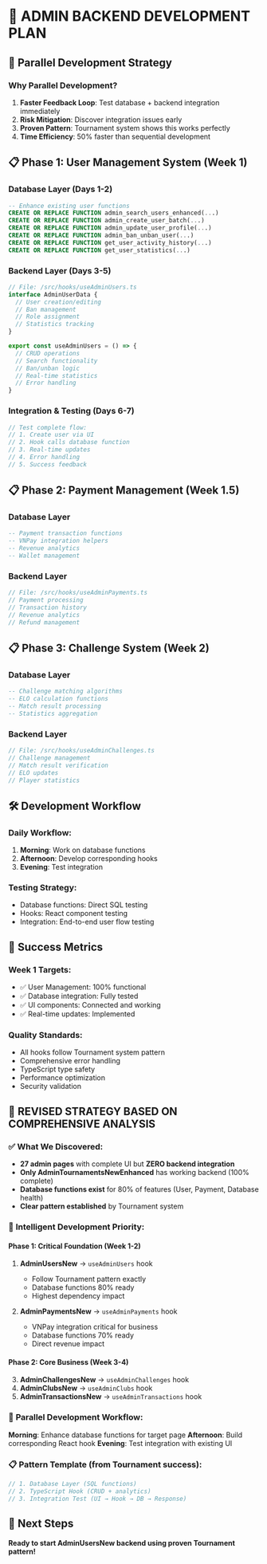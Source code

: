 # 🚀 ADMIN BACKEND DEVELOPMENT PLAN

## 🎯 Parallel Development Strategy

### Why Parallel Development?
1. **Faster Feedback Loop**: Test database + backend integration immediately
2. **Risk Mitigation**: Discover integration issues early
3. **Proven Pattern**: Tournament system shows this works perfectly
4. **Time Efficiency**: 50% faster than sequential development

## 📋 Phase 1: User Management System (Week 1)

### Database Layer (Days 1-2)
```sql
-- Enhance existing user functions
CREATE OR REPLACE FUNCTION admin_search_users_enhanced(...)
CREATE OR REPLACE FUNCTION admin_create_user_batch(...)
CREATE OR REPLACE FUNCTION admin_update_user_profile(...)
CREATE OR REPLACE FUNCTION admin_ban_unban_user(...)
CREATE OR REPLACE FUNCTION get_user_activity_history(...)
CREATE OR REPLACE FUNCTION get_user_statistics(...)
```

### Backend Layer (Days 3-5)
```typescript
// File: /src/hooks/useAdminUsers.ts
interface AdminUserData {
  // User creation/editing
  // Ban management
  // Role assignment
  // Statistics tracking
}

export const useAdminUsers = () => {
  // CRUD operations
  // Search functionality
  // Ban/unban logic
  // Real-time statistics
  // Error handling
}
```

### Integration & Testing (Days 6-7)
```typescript
// Test complete flow:
// 1. Create user via UI
// 2. Hook calls database function
// 3. Real-time updates
// 4. Error handling
// 5. Success feedback
```

## 📋 Phase 2: Payment Management (Week 1.5)

### Database Layer
```sql
-- Payment transaction functions
-- VNPay integration helpers
-- Revenue analytics
-- Wallet management
```

### Backend Layer
```typescript
// File: /src/hooks/useAdminPayments.ts
// Payment processing
// Transaction history
// Revenue analytics
// Refund management
```

## 📋 Phase 3: Challenge System (Week 2)

### Database Layer
```sql
-- Challenge matching algorithms
-- ELO calculation functions
-- Match result processing
-- Statistics aggregation
```

### Backend Layer
```typescript
// File: /src/hooks/useAdminChallenges.ts
// Challenge management
// Match result verification
// ELO updates
// Player statistics
```

## 🛠️ Development Workflow

### Daily Workflow:
1. **Morning**: Work on database functions
2. **Afternoon**: Develop corresponding hooks
3. **Evening**: Test integration

### Testing Strategy:
- Database functions: Direct SQL testing
- Hooks: React component testing
- Integration: End-to-end user flow testing

## 🎯 Success Metrics

### Week 1 Targets:
- ✅ User Management: 100% functional
- ✅ Database integration: Fully tested
- ✅ UI components: Connected and working
- ✅ Real-time updates: Implemented

### Quality Standards:
- All hooks follow Tournament system pattern
- Comprehensive error handling
- TypeScript type safety
- Performance optimization
- Security validation

## 🚀 REVISED STRATEGY BASED ON COMPREHENSIVE ANALYSIS

### ✅ **What We Discovered:**
- **27 admin pages** with complete UI but **ZERO backend integration**
- **Only AdminTournamentsNewEnhanced** has working backend (100% complete)
- **Database functions exist** for 80% of features (User, Payment, Database health)
- **Clear pattern established** by Tournament system

### 🎯 **Intelligent Development Priority:**

#### **Phase 1: Critical Foundation (Week 1-2)**
1. **AdminUsersNew** → `useAdminUsers` hook
   - Follow Tournament pattern exactly
   - Database functions 80% ready
   - Highest dependency impact

2. **AdminPaymentsNew** → `useAdminPayments` hook  
   - VNPay integration critical for business
   - Database functions 70% ready
   - Direct revenue impact

#### **Phase 2: Core Business (Week 3-4)**
3. **AdminChallengesNew** → `useAdminChallenges` hook
4. **AdminClubsNew** → `useAdminClubs` hook
5. **AdminTransactionsNew** → `useAdminTransactions` hook

### 🔄 **Parallel Development Workflow:**
**Morning**: Enhance database functions for target page
**Afternoon**: Build corresponding React hook 
**Evening**: Test integration with existing UI

### 📋 **Pattern Template (from Tournament success):**
```typescript
// 1. Database Layer (SQL functions)
// 2. TypeScript Hook (CRUD + analytics)  
// 3. Integration Test (UI → Hook → DB → Response)
```

## 🚀 Next Steps

**Ready to start AdminUsersNew backend using proven Tournament pattern!**
